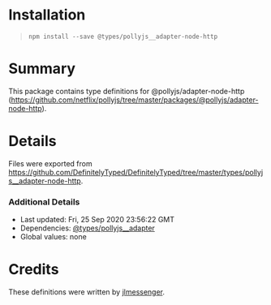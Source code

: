 # Installation
> `npm install --save @types/pollyjs__adapter-node-http`

# Summary
This package contains type definitions for @pollyjs/adapter-node-http (https://github.com/netflix/pollyjs/tree/master/packages/@pollyjs/adapter-node-http).

# Details
Files were exported from https://github.com/DefinitelyTyped/DefinitelyTyped/tree/master/types/pollyjs__adapter-node-http.

### Additional Details
 * Last updated: Fri, 25 Sep 2020 23:56:22 GMT
 * Dependencies: [@types/pollyjs__adapter](https://npmjs.com/package/@types/pollyjs__adapter)
 * Global values: none

# Credits
These definitions were written by [jlmessenger](https://github.com/jlmessenger).
